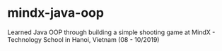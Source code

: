 # mindx-java-oop
Learned Java OOP through building a simple shooting game at MindX - Technology School in Hanoi, Vietnam (08 - 10/2019)
